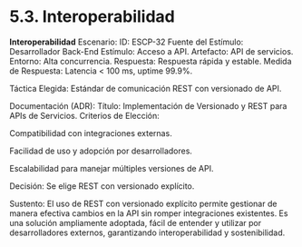 # 5.3. Interoperabilidad

**Interoperabilidad**
Escenario:
ID: ESCP-32
Fuente del Estímulo: Desarrollador Back-End
Estímulo: Acceso a API.
Artefacto: API de servicios.
Entorno: Alta concurrencia.
Respuesta: Respuesta rápida y estable.
Medida de Respuesta: Latencia < 100 ms, uptime 99.9%.

Táctica Elegida: Estándar de comunicación REST con versionado de API.

Documentación (ADR):
Título: Implementación de Versionado y REST para APIs de Servicios.
Criterios de Elección:

Compatibilidad con integraciones externas.

Facilidad de uso y adopción por desarrolladores.

Escalabilidad para manejar múltiples versiones de API.

Decisión: Se elige REST con versionado explícito.

Sustento:
El uso de REST con versionado explícito permite gestionar de manera efectiva cambios en la API sin romper integraciones existentes. Es una solución ampliamente adoptada, fácil de entender y utilizar por desarrolladores externos, garantizando interoperabilidad y sostenibilidad.

